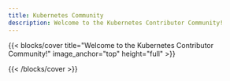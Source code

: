 ```yaml
---
title: Kubernetes Community
description: Welcome to the Kubernetes Contributor Community!
---
```


{{< blocks/cover
    title="Welcome to the Kubernetes Contributor Community!"
    image_anchor="top"
    height="full" >}}

{{< /blocks/cover >}}

<a rel="me" href="https://hachyderm.io/@K8sContributors"></a>
